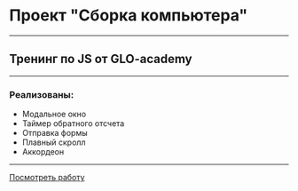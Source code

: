 # Проект "Сборка компьютера"
______________
## Тренинг по JS от GLO-academy
_______
### Реализованы:
- Модальное окно
- Таймер обратного отсчета
- Отправка формы
- Плавный скролл
- Аккордеон
_______
[Посмотреть работу](https://nsofina.github.io/PC_layout/)